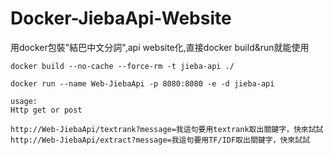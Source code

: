 # Docker-JiebaApi-Website
用docker包裝"結巴中文分詞",api website化,直接docker build&amp;run就能使用


```
docker build --no-cache --force-rm -t jieba-api ./

docker run --name Web-JiebaApi -p 8080:8080 -e -d jieba-api
```

```
usage:
Http get or post

http://Web-JiebaApi/textrank?message=我這句要用textrank取出關鍵字，快來試試
http://Web-JiebaApi/extract?message=我這句要用TF/IDF取出關鍵字，快來試試
```
